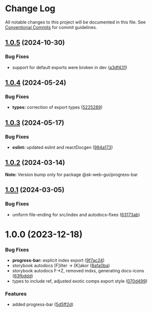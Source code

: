 # Change Log

All notable changes to this project will be documented in this file.
See [Conventional Commits](https://conventionalcommits.org) for commit guidelines.

## [1.0.5](https://github.com/Sundsvallskommun/web-shared-components/compare/@sk-web-gui/progress-bar@1.0.4...@sk-web-gui/progress-bar@1.0.5) (2024-10-30)

### Bug Fixes

- support for default exports were broken in dev ([a3df431](https://github.com/Sundsvallskommun/web-shared-components/commit/a3df431658d2e7650bd14b94ca18af797065bea3))

## [1.0.4](https://github.com/Sundsvallskommun/web-shared-components/compare/@sk-web-gui/progress-bar@1.0.3...@sk-web-gui/progress-bar@1.0.4) (2024-05-24)

### Bug Fixes

- **types:** correction of export types ([5225289](https://github.com/Sundsvallskommun/web-shared-components/commit/52252890b4206faa9bc70111e75f1ef818e0d8fe))

## [1.0.3](https://github.com/Sundsvallskommun/web-shared-components/compare/@sk-web-gui/progress-bar@1.0.2...@sk-web-gui/progress-bar@1.0.3) (2024-05-17)

### Bug Fixes

- **eslint:** updated eslint and reactDocgen ([984a173](https://github.com/Sundsvallskommun/web-shared-components/commit/984a17371f052a0cbe23d01fd31722f0fa2a56eb))

## [1.0.2](https://github.com/Sundsvallskommun/web-shared-components/compare/@sk-web-gui/progress-bar@1.0.1...@sk-web-gui/progress-bar@1.0.2) (2024-03-14)

**Note:** Version bump only for package @sk-web-gui/progress-bar

## [1.0.1](https://github.com/Sundsvallskommun/web-shared-components/compare/@sk-web-gui/progress-bar@1.0.0...@sk-web-gui/progress-bar@1.0.1) (2024-03-05)

### Bug Fixes

- uniform file-ending for src/index and autodocs-fixes ([63173ab](https://github.com/Sundsvallskommun/web-shared-components/commit/63173ab9474b4cb3bc97da6b780bdfb4ae65990c))

# 1.0.0 (2023-12-18)

### Bug Fixes

- **progress-bar:** explicit index export ([9f7ac24](https://github.com/Sundsvallskommun/web-shared-components/commit/9f7ac24e5abf575dc2396511f6230220176062d4))
- storybook autodocs [F]ilter -> [K]akor ([8afa0ba](https://github.com/Sundsvallskommun/web-shared-components/commit/8afa0bab8a7c7d829719a7ca474aeaf930660a0a))
- storybook autodocs F->Z, removed mdxs, generating docs-icons ([63fbddd](https://github.com/Sundsvallskommun/web-shared-components/commit/63fbddd93035115ae805d7e21ad73ef426e93a42))
- types to include ref, adjusted exotic comps export style ([070d499](https://github.com/Sundsvallskommun/web-shared-components/commit/070d4990ecea5d5ce90ebdd684a381bb8ad95861))

### Features

- added progress-bar ([5d5ff2d](https://github.com/Sundsvallskommun/web-shared-components/commit/5d5ff2daa4768cbdbe94d018f0cfb313cf77a28e))
